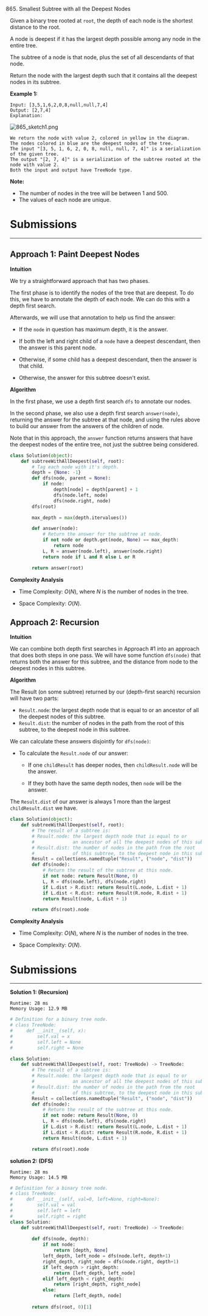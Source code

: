865. Smallest Subtree with all the Deepest Nodes

Given a binary tree rooted at `root`, the depth of each node is the shortest distance to the root.

A node is deepest if it has the largest depth possible among any node in the entire tree.

The subtree of a node is that node, plus the set of all descendants of that node.

Return the node with the largest depth such that it contains all the deepest nodes in its subtree.

 

**Example 1:**
```
Input: [3,5,1,6,2,0,8,null,null,7,4]
Output: [2,7,4]
Explanation:
```
![865_sketch1.png](img/865_sketch1.png)
```
We return the node with value 2, colored in yellow in the diagram.
The nodes colored in blue are the deepest nodes of the tree.
The input "[3, 5, 1, 6, 2, 0, 8, null, null, 7, 4]" is a serialization of the given tree.
The output "[2, 7, 4]" is a serialization of the subtree rooted at the node with value 2.
Both the input and output have TreeNode type.
```

**Note:**

* The number of nodes in the tree will be between 1 and 500.
* The values of each node are unique.

# Submissions
---
## Approach 1: Paint Deepest Nodes
**Intuition**

We try a straightforward approach that has two phases.

The first phase is to identify the nodes of the tree that are deepest. To do this, we have to annotate the depth of each node. We can do this with a depth first search.

Afterwards, we will use that annotation to help us find the answer:

* If the `node` in question has maximum depth, it is the answer.

* If both the left and right child of a `node` have a deepest descendant, then the answer is this parent node.

* Otherwise, if some child has a deepest descendant, then the answer is that child.

* Otherwise, the answer for this subtree doesn't exist.

**Algorithm**

In the first phase, we use a depth first search `dfs` to annotate our nodes.

In the second phase, we also use a depth first search `answer(node)`, returning the answer for the subtree at that node, and using the rules above to build our answer from the answers of the children of node.

Note that in this approach, the `answer` function returns answers that have the deepest nodes of the entire tree, not just the subtree being considered.

```python
class Solution(object):
    def subtreeWithAllDeepest(self, root):
        # Tag each node with it's depth.
        depth = {None: -1}
        def dfs(node, parent = None):
            if node:
                depth[node] = depth[parent] + 1
                dfs(node.left, node)
                dfs(node.right, node)
        dfs(root)

        max_depth = max(depth.itervalues())

        def answer(node):
            # Return the answer for the subtree at node.
            if not node or depth.get(node, None) == max_depth:
                return node
            L, R = answer(node.left), answer(node.right)
            return node if L and R else L or R

        return answer(root)
```

**Complexity Analysis**

* Time Complexity: $O(N)$, where $N$ is the number of nodes in the tree.

* Space Complexity: $O(N)$.

## Approach 2: Recursion
**Intuition**

We can combine both depth first searches in Approach #1 into an approach that does both steps in one pass. We will have some function `dfs(node)` that returns both the answer for this subtree, and the distance from node to the deepest nodes in this subtree.

**Algorithm**

The Result (on some subtree) returned by our (depth-first search) recursion will have two parts:

* `Result.node`: the largest depth node that is equal to or an ancestor of all the deepest nodes of this subtree.
* `Result.dist`: the number of nodes in the path from the root of this subtree, to the deepest node in this subtree.

We can calculate these answers disjointly for `dfs(node)`:

* To calculate the `Result.node` of our answer:

    * If one `childResult` has deeper nodes, then `childResult.node` will be the answer.

    * If they both have the same depth nodes, then `node` will be the answer.

The `Result.dist` of our answer is always 1 more than the largest `childResult.dist` we have.

```python
class Solution(object):
    def subtreeWithAllDeepest(self, root):
        # The result of a subtree is:
        # Result.node: the largest depth node that is equal to or
        #              an ancestor of all the deepest nodes of this subtree.
        # Result.dist: the number of nodes in the path from the root
        #              of this subtree, to the deepest node in this subtree.
        Result = collections.namedtuple("Result", ("node", "dist"))
        def dfs(node):
            # Return the result of the subtree at this node.
            if not node: return Result(None, 0)
            L, R = dfs(node.left), dfs(node.right)
            if L.dist > R.dist: return Result(L.node, L.dist + 1)
            if L.dist < R.dist: return Result(R.node, R.dist + 1)
            return Result(node, L.dist + 1)

        return dfs(root).node
```

**Complexity Analysis**

* Time Complexity: $O(N)$, where $N$ is the number of nodes in the tree.

* Space Complexity: $O(N)$.

# Submissions
---
**Solution 1: (Recursion)**
```
Runtime: 28 ms
Memory Usage: 12.9 MB
```
```python
# Definition for a binary tree node.
# class TreeNode:
#     def __init__(self, x):
#         self.val = x
#         self.left = None
#         self.right = None

class Solution:
    def subtreeWithAllDeepest(self, root: TreeNode) -> TreeNode:
        # The result of a subtree is:
        # Result.node: the largest depth node that is equal to or
        #              an ancestor of all the deepest nodes of this subtree.
        # Result.dist: the number of nodes in the path from the root
        #              of this subtree, to the deepest node in this subtree.
        Result = collections.namedtuple("Result", ("node", "dist"))
        def dfs(node):
            # Return the result of the subtree at this node.
            if not node: return Result(None, 0)
            L, R = dfs(node.left), dfs(node.right)
            if L.dist > R.dist: return Result(L.node, L.dist + 1)
            if L.dist < R.dist: return Result(R.node, R.dist + 1)
            return Result(node, L.dist + 1)

        return dfs(root).node
```

**solution 2: (DFS)**
```
Runtime: 28 ms
Memory Usage: 14.5 MB
```
```python
# Definition for a binary tree node.
# class TreeNode:
#     def __init__(self, val=0, left=None, right=None):
#         self.val = val
#         self.left = left
#         self.right = right
class Solution:
    def subtreeWithAllDeepest(self, root: TreeNode) -> TreeNode:
        
        def dfs(node, depth):
            if not node:
                return [depth, None]
            left_depth, left_node = dfs(node.left, depth+1)
            right_depth, right_node = dfs(node.right, depth+1)
            if left_depth > right_depth:
                return [left_depth, left_node]
            elif left_depth < right_depth:
                return [right_depth, right_node]
            else:
                return [left_depth, node]
        
        return dfs(root, 0)[1]
```